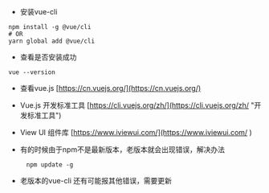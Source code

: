 * 安装vue-cli

```
npm install -g @vue/cli
# OR
yarn global add @vue/cli
```

* 查看是否安装成功

```
vue --version
```

* 查看vue.js   [https://cn.vuejs.org/](https://cn.vuejs.org/)

* Vue.js 开发标准工具 [https://cli.vuejs.org/zh/](https://cli.vuejs.org/zh/ "开发标准工具")

* View UI 组件库 [https://www.iviewui.com/](https://www.iviewui.com/ )

* 有的时候由于npm不是最新版本，老版本就会出现错误，解决办法

```
     npm update -g
```

* 老版本的vue-cli 还有可能报其他错误，需要更新



